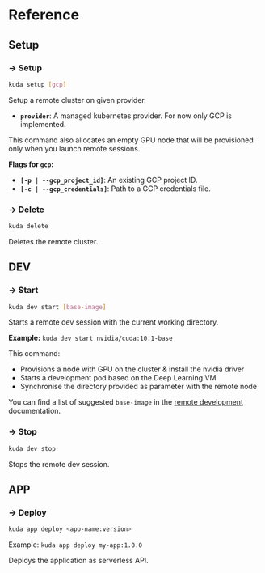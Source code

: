 # Reference

## Setup

### → Setup

```bash
kuda setup [gcp]
```

Setup a remote cluster on given provider.

- **`provider`**: A managed kubernetes provider. For now only GCP is implemented.

This command also allocates an empty GPU node that will be provisioned only when you launch remote sessions.

**Flags for `gcp`:**

- **`[-p | --gcp_project_id]`**: An existing GCP project ID.
- **`[-c | --gcp_credentials]`**: Path to a GCP credentials file.

### → Delete

```bash
kuda delete
```

Deletes the remote cluster.

## DEV

### → Start

```bash
kuda dev start [base-image]
```

Starts a remote dev session with the current working directory.

**Example:** `kuda dev start nvidia/cuda:10.1-base`

This command:

- Provisions a node with GPU on the cluster & install the nvidia driver
- Starts a development pod based on the Deep Learning VM
- Synchronise the directory provided as parameter with the remote node

You can find a list of suggested `base-image` in the [remote development](remote_development.md) documentation.

### → Stop

```bash
kuda dev stop
```

Stops the remote dev session.

## APP

### → Deploy

```bash
kuda app deploy <app-name:version>
```

Example: `kuda app deploy my-app:1.0.0`

Deploys the application as serverless API.
